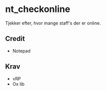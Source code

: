 # nt_checkonline

Tjekker efter, hvor mange staff's der er online.

## Credit
* Notepad

## Krav

* vRP
* Ox lib
